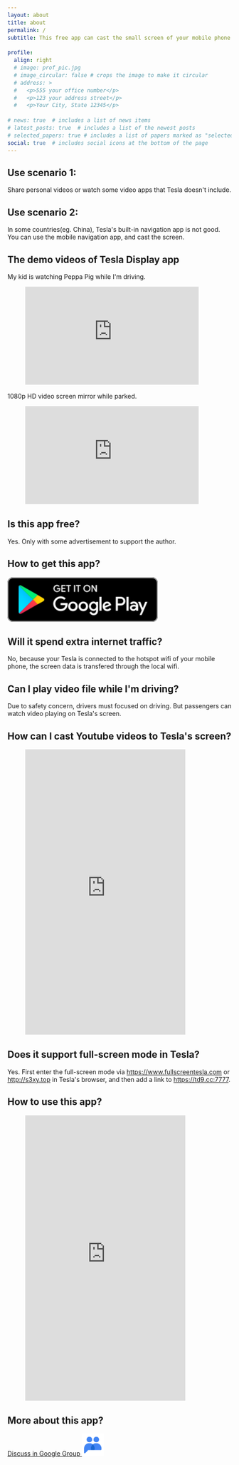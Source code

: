 ```yaml
---
layout: about
title: about
permalink: /
subtitle: This free app can cast the small screen of your mobile phone to the big screen of your Tesla.

profile:
  align: right
  # image: prof_pic.jpg
  # image_circular: false # crops the image to make it circular
  # address: >
  #   <p>555 your office number</p>
  #   <p>123 your address street</p>
  #   <p>Your City, State 12345</p>

# news: true  # includes a list of news items
# latest_posts: true  # includes a list of the newest posts
# selected_papers: true # includes a list of papers marked as "selected={true}"
social: true  # includes social icons at the bottom of the page
---
```


## Use scenario 1:
Share personal videos or watch some video apps that Tesla doesn't include.

## Use scenario 2:
In some countries(eg. China), Tesla's built-in navigation app is not good. You can use the mobile navigation app, and cast the screen. 

## The demo videos of Tesla Display app
My kid is watching Peppa Pig while I'm driving.
<!-- blank line -->
<figure class="video_container">
  <iframe width="390" height="220" src="https://www.youtube.com/embed/Hb4D_IvOjMc" frameborder="0" allowfullscreen="true"> </iframe>
</figure>
<!-- blank line -->

1080p HD video screen mirror while parked.
<!-- blank line -->
<figure class="video_container">
  <iframe width="390" height="220" src="https://www.youtube.com/embed/PkbfoLHjrvE" frameborder="0" allowfullscreen="true"> </iframe>
</figure>
<!-- blank line -->

## Is this app free?
Yes. Only with some advertisement to support the author.

## How to get this app?
<a href ="https://play.google.com/store/apps/details?id=io.github.blackpill.tesladisplay&referrer=utm_source%3Dgithub%26utm_medium%3Dorganic"><img src="./google-play-badge.svg" height="100px"></a>

## Will it spend extra internet traffic?
No, because your Tesla is connected to the hotspot wifi of your mobile phone, the screen data is transfered through the local wifi. 

## Can I play video file while I'm driving?
Due to safety concern, drivers must focused on driving. But passengers can watch video playing on Tesla's screen.

## How can I cast Youtube videos to Tesla's screen?
<!-- blank line -->
<figure class="video_container">
  <iframe width="360" height="640" src="https://www.youtube.com/embed/q1O6XxeN050" frameborder="0" allowfullscreen="true"> </iframe>
</figure>
<!-- blank line -->

## Does it support full-screen mode in Tesla?
Yes. First enter the full-screen mode via https://www.fullscreentesla.com or http://s3xy.top in Tesla's browser, and then add a link to https://td9.cc:7777.

## How to use this app?
<!-- blank line -->
<figure class="video_container">
  <iframe width="360" height="640" src="https://www.youtube.com/embed/ixLnKFQ4EfQ" frameborder="0" allowfullscreen="true"> </iframe>
</figure>
<!-- blank line -->

## More about this app?

<a href ="https://groups.google.com/g/tesla-display" target="_blank">Discuss in Google Group <img src="group.png" height=50px></a>
